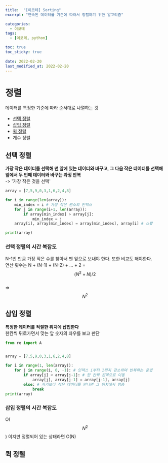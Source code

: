 ```yaml
---
title:  "[이코테] Sorting"
excerpt: "연속된 데이터를 기준에 따라서 정렬하기 위한 알고리즘"

categories:
  - 이코테
tags:
  - [이코테, python]

toc: true
toc_sticky: true
 
date: 2022-02-20
last_modified_at: 2022-02-20
---
```

# 정렬
데이터를 특정한 기준에 따라 순서대로 나열하는 것  
- [선택 정렬](#선택-정렬)
- [삽입 정렬](#삽입-정렬)
- [퀵 정렬](#퀵-정렬)
- 계수 정렬


## 선택 정렬
**가장 작은 데이터를 선택해 맨 앞에 있는 데이터와 바꾸고, 그 다음 작은 데이터를 선택해 앞에서 두 번째 데이터와 바꾸는 과정 반복**  
-> '가장 작은 것을 선택'  

```python
array = [7,5,9,0,3,1,6,2,4,8]

for i in range(len(array)):
    min_index = i # 가장 작은 원소의 인덱스
    for j in range(i+1, len(array)):
        if array[min_index] > array[j]:
            min_index = j
    array[i], array[min_index] = array[min_index], array[i] # 스왚

print(array)
```  

### 선택 정렬의 시간 복잡도
N-1번 만큼 가장 작은 수를 찾아서 맨 앞으로 보내야 한다. 또한 비교도 해야한다.  
연산 횟수는 N + (N-1) + (N-2) + ... + 2 =   
$$ (N^2 + N)/2 $$  
=> $$N^2$$


## 삽입 정렬
**특정한 데이터를 적절한 위치에 삽입한다**  
한칸씩 뒤로가면서 맞는 앞 숫자의 좌우를 보고 판단  

```python
from re import A


array = [7,5,9,0,3,1,6,2,4,8]

for i in range(1, len(array)):
    for j in range(i, 0, -1): # 인덱스 i부터 1까지 감소하며 반복하는 문법
        if array[j] < array[j-1]: # 한 칸씩 왼쪽으로 이동
            array[j], array[j-1] = array[j-1], array[j]
        else: # 자기보다 작은 데이터를 만나면 그 위치에서 멈춤
            break
print(array)
```

### 삽입 정렬의 시간 복잡도
O($$ N^2 $$) 이지만 정렬되어 있는 상태라면 O(N)


## 퀵 정렬
